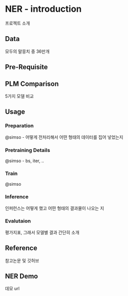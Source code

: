 # NER - introduction
프로젝트 소개

## Data
모두의 말뭉치 중 36만개

## Pre-Requisite

## PLM Comparison
5가지 모델 비교

## Usage

### Preparation
@simso - 어떻게 전처리해서 어떤 형태의 데이터를 집어 넣었는지

### Pretraining Details
@simso - bs, iter, ..

### Train
@simso 

### Inference
인퍼런스는 어떻게 했고 어떤 형태의 결과물이 나오는 지

### Evalutaion
평가지표, 그래서 모델별 결과 간단히 소개

## Reference
참고논문 및 깃허브 

## NER Demo
데모 url
